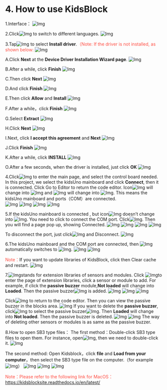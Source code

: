 # 4. How to use KidsBlock

1.Interface：
![Img](./media/135.jpg)

2.Click![Img](./media/136.png) to switch to different languages.
![Img](./media/137.png)

3.Tap![Img](./media/138.png) to select **Install driver**.<span style="color: rgb(255, 76, 65);">（Note: If the driver is not installed, as shown below:</span>
![Img](./media/139.png)

A.Click **Next** at the **Device Driver Installation Wizard page**.
![Img](./media/140.png)

B.After a while, click **Finish**
![Img](./media/141.png)

C.Then click **Next**
![Img](./media/142.png)

D.And click **Finish**
![Img](./media/143.png)

E.Then click **Allow** and **Install**
![Img](./media/144.png)

F.After a while，click **Finish**
![Img](./media/145.png)

G.Select **Extract**
![Img](./media/146.png)

H.Click **Next**
![Img](./media/147.png)

I.Next, click **I accept this agreement** and **Next**
![Img](./media/148.png)

J.Click **Finish**
![Img](./media/149.png)

K.After a while, click **INSTALL**
![Img](./media/150.png)

O.After a few seconds, when the driver is installed, just click **OK**
![Img](./media/151.png)

4.Click![Img](./media/152.png) to enter the main page, and select the control board needed. In this project, we select the kidsUno mainboard and click **Connect**, then it is connected.
Click Go to Editor to return the code editor. 
Icon![Img](./media/153.png) will change into ![Img](./media/154.png) and ![Img](./media/155.png) will change into ![Img](./media/156.png). This means the kidsUno mainboard and ports（COM）are connected.        
![Img](./media/157.png)
![Img](./media/158.png)
![Img](./media/159.png)
![Img](./media/160.jpg)

5.If the kidsUno mainboard is connected , but icon![Img](./media/161.png) doesn’t change into ![Img](./media/162.png). You need to click to connect the COM port.
Click![Img](./media/163.png). Then you will find a page pop up, showing Connected.
![Img](./media/164.jpg)
![Img](./media/158.png)
![Img](./media/159.png)
![Img](./media/160.jpg)

To disconnect the port, just click![Img](./media/165.png) and Disconnect.
![Img](./media/166.png)

6.The kidsUno mainboard and the COM port are connected, then ![Img](./media/167.png) automatically switches to ![Img](./media/168.png).
![Img](./media/169.jpg)
![Img](./media/170.jpg)

<span style="color: rgb(255, 76, 65);">Note：</span>If you want to update libraries of KidsBlock, click then Clear cache and restart.
![Img](./media/171.png)

7.![Img](./media/172.png)stands for extension libraries of sensors and modules. 
Click ![Img](./media/173.png)to enter the page of extension libraries, click a sensor or module to add. For example, if click the **passive buzzer** module,**Not loaded** will change into **Loaded**. Then the passive buzzer![Img](./media/174.png) is added.
 ![Img](./media/175.png)
![Img](./media/176.png)
![Img](./media/177.png)

Click![Img](./media/178.png) to return to the code editor. Then you can view the passive buzzer in the blocks area.
![Img](./media/179.png)
If you want to delete the **passive buzzer**, click![Img](./media/180.png) to select the passive buzzer![Img](./media/181.png). Then **Loaded** will change into **Not loaded**.
Then the passive buzzer is deleted.
![Img](./media/182.png)
![Img](./media/183.png)
The way of deleting other sensors or modules is as same as the passive buzzer.

8.How to open SB3 type files：
The first method：Double-click SB3 type files to open them.
For instance, open![Img](./media/c09.png), then we need to double-click it.
![Img](./media/186.png)

The second method: Open Kidsblock，click **file** and **Load from your computer**，then select the SB3 type file on the computer.（for example![Img](./media/c09.png)）
![Img](./media/c10.jpg)
![Img](./media/c22.png)
![Img](./media/c10.jpg)

<span style="color: rgb(255, 76, 65);">Note：Please refer to the following link for MacOS：</span>
https://kidsblocksite.readthedocs.io/en/latest/









